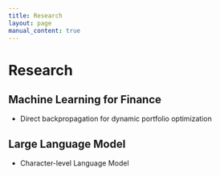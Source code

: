 ```yaml
---
title: Research
layout: page
manual_content: true
---
```


# Research

## Machine Learning for Finance
- Direct backpropagation for dynamic portfolio optimization

## Large Language Model
- Character-level Language Model

